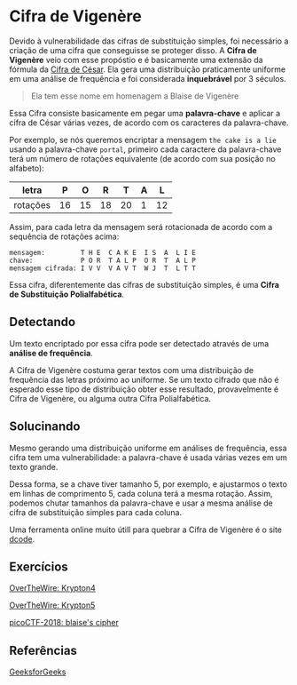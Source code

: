 # Cifra de Vigenère


Devido à vulnerabilidade das cifras de substituição simples, foi necessário a criação de uma cifra que conseguisse se proteger disso. A __Cifra de Vigenère__ veio com esse propóstio e é basicamente uma extensão da fórmula da [Cifra de César](caesar-cipher.md). Ela gera uma distribuição praticamente uniforme em uma análise de frequência e foi considerada __inquebrável__ por 3 séculos.

> Ela tem esse nome em homenagem a Blaise de Vigenère

Essa Cifra consiste basicamente em pegar uma __palavra-chave__ e aplicar a cifra de César várias vezes, de acordo com os caracteres da palavra-chave.

Por exemplo, se nós queremos encriptar a mensagem `the cake is a lie` usando a palavra-chave `portal`, primeiro cada caractere da palavra-chave terá um número de rotações equivalente (de acordo com sua posição no alfabeto):

letra    | P | O  | R  | T  | A | L
-------- |---|----|----|----|---|---
rotações | 16| 15 | 18 | 20 | 1 | 12  

Assim, para cada letra da mensagem será rotacionada de acordo com a sequência de rotações acima:

```
mensagem:         T H E  C A K E  I S  A  L I E
chave:            P O R  T A L P  O R  T  A L P
mensagem cifrada: I V V  V A V T  W J  T  L T T
```

Essa cifra, diferentemente das cifras de substituição simples, é uma __Cifra de Substituição Polialfabética__.

## Detectando
Um texto encriptado por essa cifra pode ser detectado através de uma __análise de frequência__.

A Cifra de Vigenère costuma gerar textos com uma distribuição de frequência das letras próximo ao uniforme. Se um texto cifrado que não é esperado esse tipo de distribuição obter esse resultado, provavelmente é Cifra de Vigenère, ou alguma outra Cifra Polialfabética.

## Solucinando

Mesmo gerando uma distribuição uniforme em análises de frequência, essa cifra tem uma vulnerabilidade: a palavra-chave é usada várias vezes em um texto grande.

Dessa forma, se a chave tiver tamanho 5, por exemplo, e ajustarmos o texto em linhas de comprimento 5, cada coluna terá a mesma rotação. Assim, podemos chutar tamanhos da palavra-chave e usar a mesma análise de cifra de substituição simples para cada coluna.

Uma ferramenta online muito útill para quebrar a Cifra de Vigenère é o site [dcode](https://www.dcode.fr/vigenere-cipher).

## Exercícios
[OverTheWire: Krypton4](http://overthewire.org/wargames/krypton/krypton4.html)

[OverTheWire: Krypton5](http://overthewire.org/wargames/krypton/krypton5.html)

[picoCTF-2018: blaise's cipher](../../challenges/picoCTF-2018/blaise's-cipher/blaise's-cipher.md)

## Referências
[GeeksforGeeks](https://www.geeksforgeeks.org/vigenere-cipher/)
